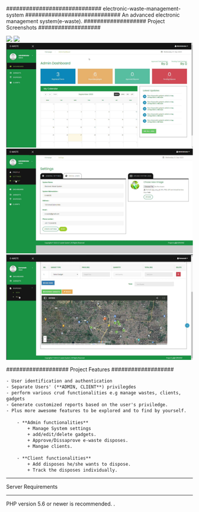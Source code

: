 #############################
electronic-waste-management-system
#############################
An advanced electronic management system(e-waste).
###################
Project Screenshots
###################

![](https://github.com/LakshithaBalaji/E_Waste_Hackathon/edit/main/page1.png)
![](main.png)
![](page3.png)
![](page4.png)
![](page5.png)


###################
Project Features
###################

	- User identification and authentication
	- Separate Users' (**ADMIN, CLIENT**) privilegdes
	- perform various crud functionalities e.g manage wastes, clients, gadgets
	- Generate customized reports based on the user's priviledge.
	- Plus more awesome features to be explored and to find by yourself.	
	
		- **Admin functionalities**
			+ Manage System settings
			+ add/edit/delete gadgets.
			+ Approve/Dissaprove e-waste disposes.
			+ Mangae clients.
	
		- **Client functionalities**
			+ Add disposes he/she wants to dispose.
			+ Track the disposes individually.




*******************
Server Requirements
*******************

PHP version 5.6 or newer is recommended.
.


